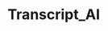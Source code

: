 # Transcript_AI

<p align="center">
  <img src="public/capa.svg" width="100%" alt="Imagem conceitual da Aplicação" style="margin-top: 20px;>
</p>
